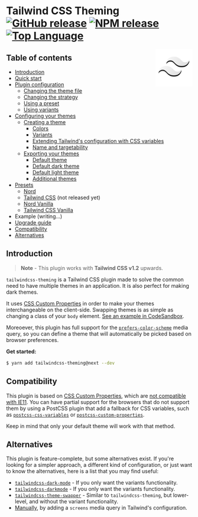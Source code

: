 # Tailwind CSS Theming [![GitHub release](https://img.shields.io/github/v/release/hawezo/tailwindcss-theming?include_prereleases&style=flat-square)](https://github.com/hawezo/tailwindcss-theming/releases) [![NPM release](https://img.shields.io/npm/v/tailwindcss-theming/next?style=flat-square)](https://npmjs.com/package/tailwindcss-theming) [![Top Language](https://img.shields.io/github/languages/top/hawezo/tailwindcss-theming?style=flat-square)]() 

[<img src="logo.svg" align="right" width="100">]()

## Table of contents

- [Introduction](#introduction)
- [Quick start](docs/quick-start.md)
- [Plugin configuration](docs/configuration.md)
    - [Changing the theme file](docs/configuration.md#changing-the-theme-file)
    - [Changing the strategy](docs/configuration.md#changing-the-strategy)
    - [Using a preset](docs/configuration.md#using-a-preset)
    - [Using variants](docs/configuration.md#using-variants)
- [Configuring your themes](docs/themes.md#configuring-your-themes)
    - [Creating a theme](docs/themes.md#creating-a-theme)
        - [Colors](docs/themes.md#colors)
        - [Variants](docs/themes.md#variants)
        - [Extending Tailwind's configuration with CSS variables](docs/themes.md#extending-tailwinds-configuration-with-css-variables)
        - [Name and targetability](docs/themes.md#name-and-targetability)
    - [Exporting your themes](docs/themes.md#exporting-your-themes)
        - [Default theme](docs/themes.md#default-theme)
        - [Default dark theme](docs/themes.md#default-dark-theme)
        - [Default light theme](docs/themes.md#default-light-theme)
        - [Additional themes](docs/themes.md#additional-themes)
- [Presets](docs/presets.md#introduction)
    - [Nord](docs/presets.md#nord)
    - [Tailwind CSS](docs/presets.md#tailwind-css) (not released yet)
    - [Nord Vanilla](docs/presets.md#nord-vanilla)
    - [Tailwind CSS Vanilla](docs/presets.md#tailwind-css-vanilla)
- Example (writing...)
- [Upgrade guide](docs/upgrading.md)
- [Compatibility](#compatibility)
- [Alternatives](#alternatives)

## Introduction

> **Note** - This plugin works with **Tailwind CSS v1.2** upwards.

`tailwindcss-theming` is a Tailwind CSS plugin made to solve the common need to have multiple themes in an application. It is also perfect for making dark themes.

It uses [CSS Custom Properties](https://developer.mozilla.org/en-US/docs/Web/CSS/--*) in order to make your themes interchangeable on the client-side. Swapping themes is as simple as changing a class of your `body` element. [See an example in CodeSandbox](https://codesandbox.io/s/tailwind-css-theming-m2i1g).

Moreoever, this plugin has full support for the [`prefers-color-scheme`](https://developer.mozilla.org/fr/docs/Web/CSS/@media/prefers-color-scheme) media query, so you can define a theme that will automatically be picked based on browser preferences. 

**Get started:**

```bash
$ yarn add tailwindcss-theming@next --dev
```

## Compatibility 

This plugin is based on [CSS Custom Properties](https://developer.mozilla.org/en-US/docs/Web/CSS/--*), which are [not compatible with IE11](https://caniuse.com/#feat=css-variables). You can have partial support for the browsers that do not support them by using a PostCSS plugin that add a fallback for CSS variables, such as [`postcss-css-variables`](https://github.com/MadLittleMods/postcss-css-variables) or [`postcss-custom-properties`](https://github.com/postcss/postcss-custom-properties). 

Keep in mind that only your default theme will work with that method.

## Alternatives 

This plugin is feature-complete, but some alternatives exist. If you're looking for a simpler approach, a different kind of configuration, or just want to know the alternatives, here is a list that you may find useful:

- [`tailwindcss-dark-mode`](https://github.com/ChanceArthur/tailwindcss-dark-mode) - If you only want the variants functionality.
- [`tailwindcss-darkmode`](https://github.com/danestves/tailwindcss-darkmode) - If you only want the variants functionality.
- [`tailwindcss-theme-swapper`](https://github.com/crswll/tailwindcss-theme-swapper) - Similar to `tailwindcss-theming`, but lower-level, and without the variant functionality.
- [Manually](https://tailwindcss.com/docs/breakpoints/#dark-mode), by adding a `screens` media query in Tailwind's configuration.
